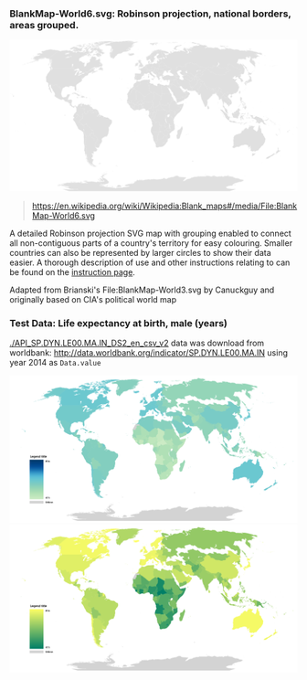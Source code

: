 ### BlankMap-World6.svg: Robinson projection, national borders, areas grouped.

![](./BlankMap-World6.png)

> https://en.wikipedia.org/wiki/Wikipedia:Blank_maps#/media/File:BlankMap-World6.svg

A detailed Robinson projection SVG map with grouping enabled to connect all non-contiguous parts of a country's territory for easy colouring. Smaller countries can also be represented by larger circles to show their data easier. A thorough description of use and other instructions relating to can be found on the [instruction page](https://commons.wikimedia.org/wiki/File_talk:BlankMap-World6.svg/Documentation).

Adapted from Brianski's File:BlankMap-World3.svg by Canuckguy and originally based on CIA's political world map

### Test Data: Life expectancy at birth, male (years)

[./API_SP.DYN.LE00.MA.IN_DS2_en_csv_v2](./API_SP.DYN.LE00.MA.IN_DS2_en_csv_v2/) data was download from worldbank: http://data.worldbank.org/indicator/SP.DYN.LE00.MA.IN using year 2014 as ``Data.value``

![](./API_SP.DYN.LE00.MA.IN_DS2.rendering%3Blevels%3D256%2Cmap.Name%3Ddefault.png)
![](./API_SP.DYN.LE00.MA.IN_DS2.rendering%3Blevels%3D512%2Cmap.Name%3Dsummer.png)
